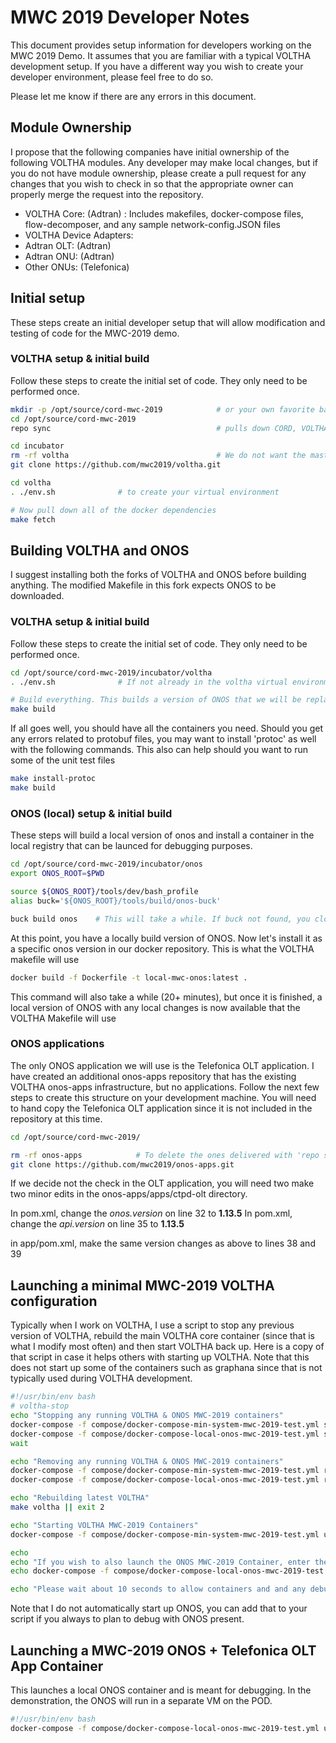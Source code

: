 # MWC 2019 Developer Notes

This document provides setup information for developers working on the MWC 2019 Demo.  It
assumes that you are familiar with a typical VOLTHA development setup. If you have a different
way you wish to create your developer environment, please feel free to do so.

Please let me know if there are any errors in this document.

## Module Ownership

I propose that the following companies have initial ownership of the following VOLTHA
modules.  Any developer may make local changes, but if you do not have module ownership, please
create a pull request for any changes that you wish to check in so that the appropriate owner
can properly merge the request into the repository.

- VOLTHA Core: (Adtran) : Includes makefiles, docker-compose files, flow-decomposer, and any sample 
                          network-config.JSON files
- VOLTHA Device Adapters:
- Adtran OLT: (Adtran)
- Adtran ONU: (Adtran)
- Other ONUs: (Telefonica) 

## Initial setup

These steps create an initial developer setup that will allow modification and testing of code
for the MWC-2019 demo.

### VOLTHA setup & initial build

Follow these steps to create the initial set of code. They only need to be performed once.

```bash
mkdir -p /opt/source/cord-mwc-2019            # or your own favorite base directory
cd /opt/source/cord-mwc-2019
repo sync                                     # pulls down CORD, VOLTHA, & tooling (VOLTHA is the most important)

cd incubator
rm -rf voltha                                 # We do not want the master tip
git clone https://github.com/mwc2019/voltha.git

cd voltha
. ./env.sh              # to create your virtual environment

# Now pull down all of the docker dependencies 
make fetch
```

## Building VOLTHA and ONOS
I suggest installing both the forks of VOLTHA and ONOS before building anything.  The modified
Makefile in this fork expects ONOS to be downloaded.

### VOLTHA setup & initial build
Follow these steps to create the initial set of code. They only need to be performed once.

```bash
cd /opt/source/cord-mwc-2019/incubator/voltha
. ./env.sh              # If not already in the voltha virtual environment

# Build everything. This builds a version of ONOS that we will be replacing later....
make build
```
If all goes well, you should have all the containers you need. Should you get any errors related
to protobuf files, you may want to install 'protoc' as well with the following commands.  This also
can help should you want to run some of the unit test files

```bash
make install-protoc
make build
```

### ONOS (local) setup & initial build
These steps will build a local version of onos and install a container in the local registry that can
be launced for debugging purposes.

```bash
cd /opt/source/cord-mwc-2019/incubator/onos
export ONOS_ROOT=$PWD

source ${ONOS_ROOT}/tools/dev/bash_profile
alias buck='${ONOS_ROOT}/tools/build/onos-buck'

buck build onos    # This will take a while. If buck not found, you cloned a newer ONOS version
```
At this point, you have a locally build version of ONOS.  Now let's install it as a specific onos
version in our docker repository. This is what the VOLTHA makefile will use

```bash
docker build -f Dockerfile -t local-mwc-onos:latest .
```
This command will also take a while (20+ minutes), but once it is finished, a local version of ONOS
with any local changes is now available that the VOLTHA Makefile will use

### ONOS applications
The only ONOS application we will use is the Telefonica OLT application. I have created an additional
onos-apps repository that has the existing VOLTHA onos-apps infrastructure, but no applications. Follow
the next few steps to create this structure on your development machine. You will need to hand copy the
Telefonica OLT application since it is not included in the repository at this time.

```bash
cd /opt/source/cord-mwc-2019/

rm -rf onos-apps            # To delete the ones delivered with 'repo sync'
git clone https://github.com/mwc2019/onos-apps.git
``` 
If we decide not the check in the OLT application, you will need two make two minor edits in
the onos-apps/apps/ctpd-olt directory.

In pom.xml, change the _onos.version_ on line 32 to  **1.13.5**
In pom.xml, change the _api.version_ on line 35 to   **1.13.5**

in app/pom.xml, make the same version changes as above to lines 38 and 39

## Launching a minimal MWC-2019 VOLTHA configuration
Typically when I work on VOLTHA, I use a script to stop any previous version of VOLTHA, rebuild the
main VOLTHA core container (since that is what I modify most often) and then start VOLTHA back up. Here
is a copy of that script in case it helps others with starting up VOLTHA.  Note that this does not
start up some of the containers such as graphana since that is not typically used during VOLTHA
development.

```bash
#!/usr/bin/env bash
# voltha-stop
echo "Stopping any running VOLTHA & ONOS MWC-2019 containers"
docker-compose -f compose/docker-compose-min-system-mwc-2019-test.yml stop >/dev/null 2>&1 &
docker-compose -f compose/docker-compose-local-onos-mwc-2019-test.yml stop >/dev/null 2>&1 &
wait

echo "Removing any running VOLTHA & ONOS MWC-2019 containers"
docker-compose -f compose/docker-compose-min-system-mwc-2019-test.yml rm -f >/dev/null 2>&1
docker-compose -f compose/docker-compose-local-onos-mwc-2019-test.yml rm -f >/dev/null 2>&1

echo "Rebuilding latest VOLTHA"
make voltha || exit 2

echo "Starting VOLTHA MWC-2019 Containers"
docker-compose -f compose/docker-compose-min-system-mwc-2019-test.yml up -d

echo
echo "If you wish to also launch the ONOS MWC-2019 Container, enter the following command"
echo docker-compose -f compose/docker-compose-local-onos-mwc-2019-test.yml up -d onos

echo "Please wait about 10 seconds to allow containers and and any debuggers to connect and run"
```

Note that I do not automatically start up ONOS, you can add that to your script if you always to
plan to debug with ONOS present.

## Launching a MWC-2019 ONOS + Telefonica OLT App Container
This launches a local ONOS container and is meant for debugging.  In the demonstration, the ONOS
will run in a separate VM on the POD.
```bash
#!/usr/bin/env bash
docker-compose -f compose/docker-compose-local-onos-mwc-2019-test.yml up -d onos
```
